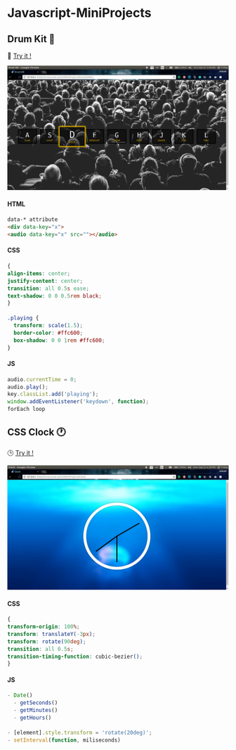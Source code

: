 # Javascript-MiniProjects


## Drum Kit 🥁
🎵 [Try it !](https://ankushgarg1998.github.io/Javascript-MiniProjects/Drum%20Kit/)

![Drum Kit Image](https://github.com/ankushgarg1998/Javascript-MiniProjects/blob/master/Drum%20Kit/Screen.png "Drum")

#### HTML
```html
data-* attribute
<div data-key="x">
<audio data-key="x" src=""></audio>
```

#### CSS
```CSS
{
align-items: center;
justify-content: center;
transition: all 0.5s ease;
text-shadow: 0 0 0.5rem black;
}

.playing {
  transform: scale(1.5);
  border-color: #ffc600;
  box-shadow: 0 0 1rem #ffc600;
}
```
#### JS
```javascript
audio.currentTime = 0;
audio.play();
key.classList.add('playing');
window.addEventListener('keydown', function);
forEach loop
```

## CSS Clock 🕐
:clock3: [Try it !](https://ankushgarg1998.github.io/Javascript-MiniProjects/Clock/)

![Clock Image](https://github.com/ankushgarg1998/Javascript-MiniProjects/blob/master/Clock/Screen.png "Clock")

#### CSS
```CSS
{
transform-origin: 100%;
transform: translateY(-3px);
transform: rotate(90deg);
transition: all 0.5s;
transition-timing-function: cubic-bezier();
}
```

#### JS
```javascript
- Date()
  - getSeconds()
  - getMinutes()
  - getHours()

- [element].style.transform = 'rotate(20deg)';
- setInterval(function, miliseconds)
```
